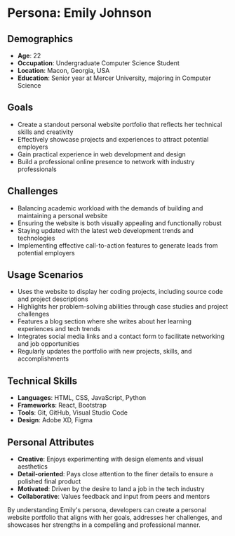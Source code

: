 # Persona: Emily Johnson

## Demographics
- **Age**: 22
- **Occupation**: Undergraduate Computer Science Student
- **Location**: Macon, Georgia, USA
- **Education**: Senior year at Mercer University, majoring in Computer Science

## Goals
- Create a standout personal website portfolio that reflects her technical skills and creativity
- Effectively showcase projects and experiences to attract potential employers
- Gain practical experience in web development and design
- Build a professional online presence to network with industry professionals

## Challenges
- Balancing academic workload with the demands of building and maintaining a personal website
- Ensuring the website is both visually appealing and functionally robust
- Staying updated with the latest web development trends and technologies
- Implementing effective call-to-action features to generate leads from potential employers

## Usage Scenarios
- Uses the website to display her coding projects, including source code and project descriptions
- Highlights her problem-solving abilities through case studies and project challenges
- Features a blog section where she writes about her learning experiences and tech trends
- Integrates social media links and a contact form to facilitate networking and job opportunities
- Regularly updates the portfolio with new projects, skills, and accomplishments

## Technical Skills
- **Languages**: HTML, CSS, JavaScript, Python
- **Frameworks**: React, Bootstrap
- **Tools**: Git, GitHub, Visual Studio Code
- **Design**: Adobe XD, Figma

## Personal Attributes
- **Creative**: Enjoys experimenting with design elements and visual aesthetics
- **Detail-oriented**: Pays close attention to the finer details to ensure a polished final product
- **Motivated**: Driven by the desire to land a job in the tech industry
- **Collaborative**: Values feedback and input from peers and mentors

By understanding Emily's persona, developers can create a personal website portfolio that aligns with her goals, addresses her challenges, and showcases her strengths in a compelling and professional manner.
